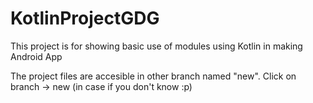 # KotlinProjectGDG
This project is for showing basic use of modules using Kotlin in making Android App

The project files are accesible in other branch named "new".
Click on branch -> new (in case if you don't know :p)
